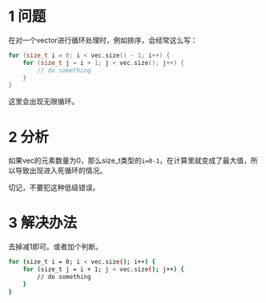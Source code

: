 

# 1 问题
在对一个vector进行循环处理时，例如排序，会经常这么写：
```c++
for (size_t i = 0; i < vec.size() - 1; i++) {
    for (size_t j = i + 1; j < vec.size(); j++) {
        // do something
    }
}
```

这里会出现无限循环。


# 2 分析
如果vec的元素数量为0，那么size_t类型的`i=0-1`，在计算里就变成了最大值，所以导致出现进入死循环的情况。

切记，不要犯这种低级错误。

# 3 解决办法
去掉减1即可。或者加个判断。
```bash
for (size_t i = 0; i < vec.size(); i++) {
    for (size_t j = i + 1; j < vec.size(); j++) {
        // do something
    }
}
```